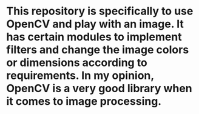 # This repository is specifically to use OpenCV and play with an image. It has certain modules to implement filters and change the image colors or dimensions according to requirements. In my opinion, OpenCV is a very good library when it comes to image processing.
